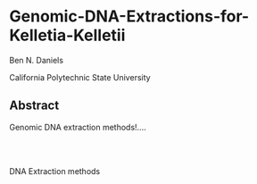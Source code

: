 # Genomic-DNA-Extractions-for-Kelletia-Kelletii


Ben N. Daniels

California Polytechnic State University
<br>

## Abstract
Genomic DNA extraction methods!....

<br>
<br>

DNA Extraction methods
<br>


